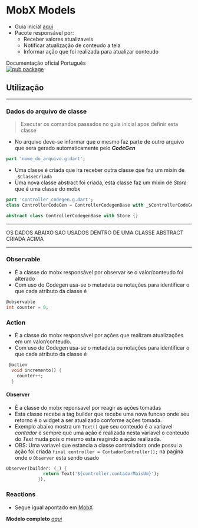 # MobX Models
- Guia inicial [aqui](../../Dependencias/MobX_CodeGen.md)
- Pacote responsável por:
  - Receber valores atualizaveis
  - Notificar atualização de conteudo a tela
  - Informar ação que foi realizada para atualizar conteudo

Documentação oficial Português 
<br>[![pub package](https://img.shields.io/pub/v/mobx.svg?label=mobx&color=blue)](https://github.com/mobxjs/mobx.dart/blob/master/translation/pt-BR/README.md)

## Utilização
***
### Dados do arquivo de classe
> Executar os comandos passados no guia inicial apos definir esta classe
- No arquivo deve-se informar que o mesmo faz parte de outro arquivo que sera gerado automaticamente pelo ***CodeGen***
```dart
part 'nome_do_arquivo.g.dart';
```
- Uma classe é criada que ira receber outra classe que faz um mixin de ```_$ClasseCriada```
- Uma nova classe abstract foi criada, esta classe faz um mixin de *Store* que é uma classe do mobx
```dart
part 'controller_codegen.g.dart';
class ControllerCodeGen = ControllerCodegenBase with _$ControllerCodeGen;

abstract class ControllerCodegenBase with Store {}
```
***
OS DADOS ABAIXO SAO USADOS DENTRO DE UMA CLASSE ABSTRACT CRIADA ACIMA
***
### Observable
- É a classe do mobx responsável por observar se o valor/conteudo foi alterado
- Com uso do Codegen usa-se o metadata ou notações para identificar o que cada atributo da classe é
```dart
@observable
int counter = 0;
``` 
### Action
- É a classe do mobx responsável por ações que realizam atualizações em um valor/conteudo.
- Com uso do Codegen usa-se o metadata ou notações para identificar o que cada atributo da classe é
```dart
 @action
  void incremento() {
    counter++;
  }
```
#### Observer
- É a classe do mobx reponsavel por reagir as ações tomadas
- Esta classe recebe a tag builder que recebe uma nova funcao onde seu retorno é o widget a ser atualizado conforme ações tomada.
- Exemplo abaixo mostra um ```Text()``` que seu conteudo é a variavel *contador* e sempre que uma ação é realizada nesta variavel o conteudo do *Text* muda pois o mesmo esta reagindo a ação realizada.
- OBS: Uma variavel que estancia a classe controladora onde possui a ação foi criada ```final controller = ContadorController();``` na pagina onde o ```Observer``` esta sendo usado
```dart
Observer(builder: (_) {
              return Text('${controller.contadorMaisUm}');
            }),
```
### Reactions
- Segue igual apontado em [MobX](./MobX_Modelo.md#reactions)


**Modelo completo** *[aqui](../Principais/mobx/contador_mobx_codegen/)*